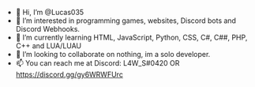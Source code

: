 - 👋 Hi, I’m @Lucas035
- 👀 I’m interested in programming games, websites, Discord bots and Discord Webhooks.
- 🌱 I’m currently learning HTML, JavaScript, Python, CSS, C#, C##, PHP, C++ and LUA/LUAU
- 💞️ I’m looking to collaborate on nothing, im a solo developer.
- 📫 You can reach me at Discord: L4W_S#0420 OR https://discord.gg/gy6WRWFUrc

<!---
Lucas035/Lucas035 is a ✨ special ✨ repository because its `README.md` (this file) appears on your GitHub profile.
You can click the Preview link to take a look at your changes.
--->
